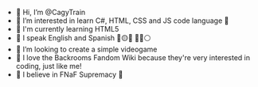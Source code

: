 - 👋 Hi, I’m @CagyTrain
- 👀 I’m interested in learn C#, HTML, CSS and JS code language 📄
- 🌱 I'm currently learning HTML5
- 🎉 I speak English and Spanish 🔴🟡🔴 🔵🔴⚪
- 💞️ I’m looking to create a simple videogame
- 🎃 I love the Backrooms Fandom Wiki because they're very interested in coding, just like me!
- 🐻 I believe in FNaF Supremacy 🛐
